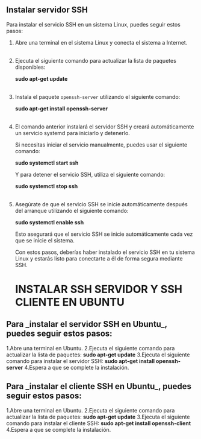 ## Instalar servidor SSH

Para instalar el servicio SSH en un sistema Linux, puedes seguir estos pasos:

1. Abre una terminal en el sistema Linux y conecta el sistema a Internet.<br><br>


2. Ejecuta el siguiente comando para actualizar la lista de paquetes disponibles: 

   **sudo apt-get update** <br><br>



3. Instala el paquete `openssh-server` utilizando el siguiente comando:

    **sudo apt-get install openssh-server** <br><br>



4. El comando anterior instalará el servidor SSH y creará automáticamente un servicio systemd para iniciarlo y detenerlo. 

   Si necesitas iniciar el servicio manualmente, puedes usar el siguiente comando:

   **sudo systemctl start ssh**


   Y para detener el servicio SSH, utiliza el siguiente comando:

   **sudo systemctl stop ssh** <br><br>



5. Asegúrate de que el servicio SSH se inicie automáticamente después del arranque utilizando el siguiente comando:

   **sudo systemctl enable ssh**


   Esto asegurará que el servicio SSH se inicie automáticamente cada vez que se inicie el sistema.

   Con estos pasos, deberías haber instalado el servicio SSH en tu sistema Linux y estarás listo para conectarte a él de forma segura mediante SSH.
   
   # INSTALAR SSH SERVIDOR Y SSH CLIENTE EN UBUNTU
## Para \_instalar el servidor SSH en Ubuntu\_, puedes seguir estos pasos:
1.Abre una terminal en Ubuntu.
2.Ejecuta el siguiente comando para actualizar la lista de paquetes:
**sudo apt-get update**
3.Ejecuta el siguiente comando para instalar el servidor SSH:
**sudo apt-get install openssh-server**
4.Espera a que se complete la instalación.

## Para \_instalar el cliente SSH en Ubuntu\_, puedes seguir estos pasos:
1.Abre una terminal en Ubuntu.
2.Ejecuta el siguiente comando para actualizar la lista de paquetes:
	**sudo apt-get update**
3.Ejecuta el siguiente comando para instalar el cliente SSH:
**sudo apt-get install openssh-client**
4.Espera a que se complete la instalación.


